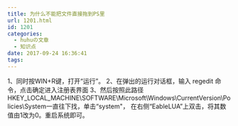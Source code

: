 ```yaml
---
title: 为什么不能把文件直接拖到PS里
url: 1201.html
id: 1201
categories:
  - huhuの文章
  - 知识点
date: 2017-09-24 16:36:41
tags:
---
```


1、同时按WIN+R键，打开“运行”。 2、在弹出的运行对话框，输入 regedit 命令，点击确定进入注册表界面 3、然后按照此路径HKEY\_LOCAL\_MACHINE\\SOFTWARE\\Microsoft\\Windows\\CurrentVersion\\Policies\\System一直往下找，单击“system"， 在右侧“EableLUA”上双击，将其数值由1改为0。重启系统即可。